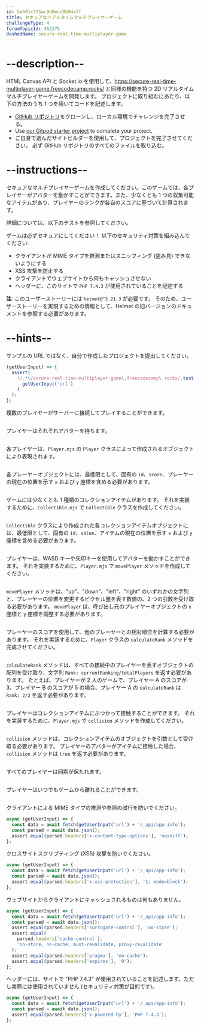 ```yaml
---
id: 5e601c775ac9d0ecd8b94aff
title: セキュアなリアルタイムマルチプレイヤーゲーム
challengeType: 4
forumTopicId: 462375
dashedName: secure-real-time-multiplayer-game
---
```


# --description--

HTML Canvas API と Socket.io を使用して、<a href="https://secure-real-time-multiplayer-game.freecodecamp.rocks/" target="_blank" rel="noopener noreferrer nofollow">https://secure-real-time-multiplayer-game.freecodecamp.rocks/</a> と同様の機能を持つ 2D リアルタイムマルチプレイヤーゲームを開発します。 プロジェクトに取り組むにあたり、以下の方法のうち 1 つを用いてコードを記述します。

-   <a href="https://github.com/freeCodeCamp/boilerplate-project-secure-real-time-multiplayer-game/" target="_blank" rel="noopener noreferrer nofollow">GitHub リポジトリ</a>をクローンし、ローカル環境でチャレンジを完了させる。
-   Use <a href="https://gitpod.io/?autostart=true#https://github.com/freeCodeCamp/boilerplate-project-secure-real-time-multiplayer-game/" target="_blank" rel="noopener noreferrer nofollow">our Gitpod starter project</a> to complete your project.
-   ご自身で選んだサイトビルダーを使用して、プロジェクトを完了させてください。 必ず GitHub リポジトリのすべてのファイルを取り込む。

# --instructions--

セキュアなマルチプレイヤーゲームを作成してください。このゲームでは、各プレイヤーがアバターを動かすことができます。また、少なくとも 1 つの収集可能なアイテムがあり、プレイヤーのランクが各自のスコアに基づいて計算されます。

詳細については、以下のテストを参照してください。

ゲームは必ずセキュアにしてください！ 以下のセキュリティ対策を組み込んでください:

- クライアントが MIME タイプを推測またはスニッフィング (盗み見) できないようにする
- XSS 攻撃を防止する
- クライアントでウェブサイトから何もキャッシュさせない
- ヘッダーに、このサイトで `PHP 7.4.3` が使用されていることを記述する

**注**: このユーザーストーリーには `helmet@^3.21.3` が必要です。 そのため、ユーザーストーリーを実現するための情報として、Helmet の旧バージョンのドキュメントを参照する必要があります。

# --hints--

サンプルの URL ではなく、自分で作成したプロジェクトを提出してください。

```js
(getUserInput) => {
  assert(
    !/.*\/secure-real-time-multiplayer-game\.freecodecamp\.rocks/.test(
      getUserInput('url')
    )
  );
};
```

複数のプレイヤーがサーバーに接続してプレイすることができます。

```js

```

プレイヤーはそれぞれアバターを持ちます。

```js

```

各プレイヤーは、`Player.mjs` の `Player` クラスによって作成されるオブジェクトにより表現されます。

```js

```

各プレーヤーオブジェクトには、最低限として、固有の `id`、`score`、プレーヤーの現在の位置を示す `x` および `y` 座標を含める必要があります。

```js

```

ゲームには少なくとも 1 種類のコレクションアイテムがあります。 それを実装するために、`Collectible.mjs` で `Collectible` クラスを作成してください。

```js

```

`Collectible` クラスにより作成された各コレクションアイテムオブジェクトには、最低限として、固有の `id`、`value`、アイテムの現在の位置を示す `x` および `y` 座標を含める必要があります。

```js

```

プレイヤーは、WASD キーや矢印キーを使用してアバターを動かすことができます。 それを実装するために、`Player.mjs` で `movePlayer` メソッドを作成してください。

```js

```

`movePlayer` メソッドは、"up"、"down"、"left"、"right" のいずれかの文字列と、プレーヤーの位置を変更するピクセル量を表す数値の、2 つの引数を受け取る必要があります。 `movePlayer` は、呼び出し元のプレイヤーオブジェクトの `x` 座標と `y` 座標を調整する必要があります。

```js

```

プレーヤーのスコアを使用して、他のプレーヤーとの相対順位を計算する必要があります。 それを実装するために、`Player` クラスの `calculateRank` メソッドを完成させてください。

```js

```

`calculateRank` メソッドは、すべての接続中のプレイヤーを表すオブジェクトの配列を受け取り、文字列 `Rank: currentRanking/totalPlayers` を返す必要があります。 たとえば、プレイヤーが 2 人のゲームで、プレイヤー A のスコアが 3、プレイヤー B のスコアが 5 の場合、プレイヤー A の `calculateRank` は `Rank: 2/2` を返す必要があります。

```js

```

プレイヤーはコレクションアイテムにぶつかって接触することができます。 それを実装するために、`Player.mjs` で `collision` メソッドを作成してください。

```js

```

`collision` メソッドは、コレクションアイテムのオブジェクトを引数として受け取る必要があります。 プレイヤーのアバターがアイテムに接触した場合、`collision` メソッドは `true` を返す必要があります。

```js

```

すべてのプレイヤーは同期が保たれます。

```js

```

プレイヤーはいつでもゲームから離れることができます。

```js

```

クライアントによる MIME タイプの推測や参照の試行を防いでください。

```js
async (getUserInput) => {
  const data = await fetch(getUserInput('url') + '/_api/app-info');
  const parsed = await data.json();
  assert.equal(parsed.headers['x-content-type-options'], 'nosniff');
};
```

クロスサイトスクリプティング (XSS) 攻撃を防いでください。

```js
async (getUserInput) => {
  const data = await fetch(getUserInput('url') + '/_api/app-info');
  const parsed = await data.json();
  assert.equal(parsed.headers['x-xss-protection'], '1; mode=block');
};
```

ウェブサイトからクライアントにキャッシュされるものは何もありません。

```js
async (getUserInput) => {
  const data = await fetch(getUserInput('url') + '/_api/app-info');
  const parsed = await data.json();
  assert.equal(parsed.headers['surrogate-control'], 'no-store');
  assert.equal(
    parsed.headers['cache-control'],
    'no-store, no-cache, must-revalidate, proxy-revalidate'
  );
  assert.equal(parsed.headers['pragma'], 'no-cache');
  assert.equal(parsed.headers['expires'], '0');
};
```

ヘッダーには、サイトで "PHP 7.4.3" が使用されていることを記述します。ただし実際には使用されていません (セキュリティ対策が目的です)。

```js
async (getUserInput) => {
  const data = await fetch(getUserInput('url') + '/_api/app-info');
  const parsed = await data.json();
  assert.equal(parsed.headers['x-powered-by'], 'PHP 7.4.3');
};
```
